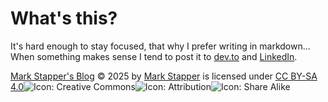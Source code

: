 # What's this?

It's hard enough to stay focused, that why I prefer writing in markdown...
When something makes sense I tend to post it to [dev.to] and [LinkedIn].


[Mark Stapper's Blog] © 2025 by [Mark Stapper] is licensed under [CC BY-SA 4.0]![Icon: Creative Commons]![Icon: Attribution]![Icon: Share Alike]


[Mark Stapper's Blog]: https://starkmapper.github.io
[Mark Stapper]: https://github.com/starkmapper
[CC BY-SA 4.0]: https://creativecommons.org/licenses/by-sa/4.0/
[Icon: Creative Commons]: https://mirrors.creativecommons.org/presskit/icons/cc.svg
[Icon: Attribution]: https://mirrors.creativecommons.org/presskit/icons/by.svg
[Icon: Share Alike]: https://mirrors.creativecommons.org/presskit/icons/sa.svg
[dev.to]: https://dev.to/starkmapper
[LinkedIn]: https://www.linkedin.com/in/markstapper/